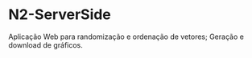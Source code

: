 # N2-ServerSide
Aplicação Web para randomização e ordenação de vetores; Geração e download de gráficos.
